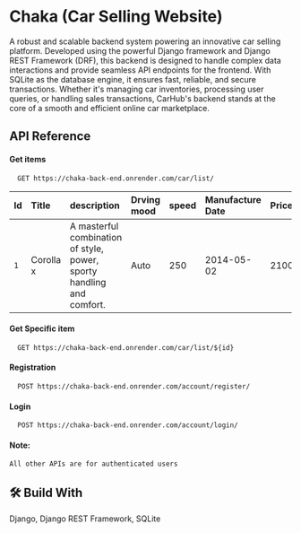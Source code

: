 # Chaka (Car Selling Website)
 A robust and scalable backend system powering an innovative car selling platform. Developed using the powerful Django framework and Django REST Framework (DRF), this backend is designed to handle complex data interactions and provide seamless API endpoints for the frontend. With SQLite as the database engine, it ensures fast, reliable, and secure transactions. Whether it's managing car inventories, processing user queries, or handling sales transactions, CarHub's backend stands at the core of a smooth and efficient online car marketplace.


## API Reference

#### Get items

```http
  GET https://chaka-back-end.onrender.com/car/list/
```

| Id | Title | description | Drving mood | speed | Manufacture Date | Price | Brand |
| :-------- | :------- | :----| :-----| :-----| :-----| :-----| :-----|
| `1` | Corolla x | A masterful combination of style, power, sporty handling and comfort. | Auto | 250 | 2014-05-02 | 21000 |  Corolla |

#### Get Specific item

```http
  GET https://chaka-back-end.onrender.com/car/list/${id}
```
#### Registration

```http
  POST https://chaka-back-end.onrender.com/account/register/
```
#### Login

```http
  POST https://chaka-back-end.onrender.com/account/login/
```

#### Note:
    All other APIs are for authenticated users

## 🛠 Build With
Django, Django REST Framework, SQLite
